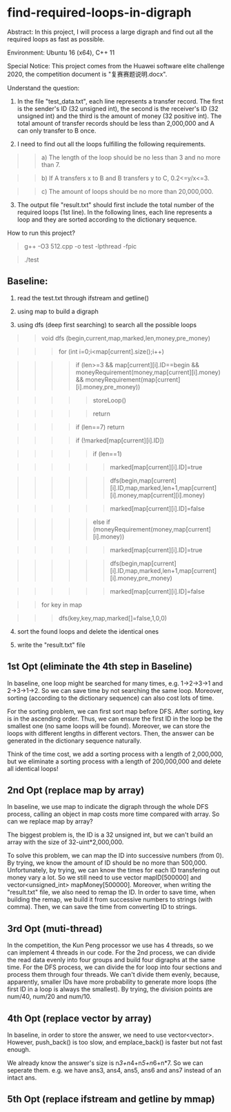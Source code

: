 # find-required-loops-in-digraph
Abstract: In this project, I will process a large digraph and find out all the required loops as fast as possible.

Environment: Ubuntu 16 (x64), C++ 11

Special Notice: This project comes from the Huawei software elite challenge 2020, the competition document is "复赛赛题说明.docx".

Understand the question: 

1. In the file "test_data.txt", each line represents a transfer record. The first is the sender's ID (32 unsigned int), the second is the receiver's ID (32 unsigned int) and the third is the amount of money (32 positive int). The total amount of transfer records should be less than 2,000,000 and A can only transfer to B once. 

2. I need to find out all the loops fulfilling the following requirements. 

>>a) The length of the loop should be no less than 3 and no more than 7. 
  
>>b) If A transfers x to B and B transfers y to C, 0.2<=y/x<=3.
  
>>c) The amount of loops should be no more than 20,000,000.
  
3. The output file "result.txt" should first include the total number of the required loops (1st line). In the following lines, each line represents a loop and they are sorted according to the dictionary sequence.

How to run this project?

>g++ -O3 512.cpp -o test -lpthread -fpic

>./test

Baseline:
----

1. read the test.txt through ifstream and getline()

2. using map to build a digraph

3. using dfs (deep first searching) to search all the possible loops

>>void dfs (begin,current,map,marked,len,money,pre_money)

>>>for (int i=0;i<map[current].size();i++)

>>>>if (len>=3 && map[current][i].ID==begin && moneyRequirement(money,map[current][i].money) && moneyRequirement(map[current][i].money,pre_money))

>>>>>storeLoop()

>>>>>return

>>>>if (len==7) return

>>>>if (!marked[map[current][i].ID])

>>>>>if (len==1) 

>>>>>>marked[map[current][i].ID]=true

>>>>>>dfs(begin,map[current][i].ID,map,marked,len+1,map[current][i].money,map[current][i].money)

>>>>>>marked[map[current][i].ID]=false

>>>>>else if (moneyRequirement(money,map[current][i].money))

>>>>>>marked[map[current][i].ID]=true

>>>>>>dfs(begin,map[current][i].ID,map,marked,len+1,map[current][i].money,pre_money)

>>>>>>marked[map[current][i].ID]=false

>>for key in map

>>>dfs(key,key,map,marked[]=false,1,0,0)

4. sort the found loops and delete the identical ones

5. write the "result.txt" file

1st Opt (eliminate the 4th step in Baseline)
----

In baseline, one loop might be searched for many times, e.g. 1->2->3->1 and 2->3->1->2. So we can save time by not searching the same loop. Moreover, sorting (according to the dictionary sequence) can also cost lots of time.

For the sorting problem, we can first sort map before DFS. After sorting, key is in the ascending order. Thus, we can ensure the first ID in the loop be the smallest one (no same loops will be found). Moreover, we can store the loops with different lengths in different vectors. Then, the answer can be generated in the dictionary sequence naturally.

Think of the time cost, we add a sorting process with a length of 2,000,000, but we eliminate a sorting process with a length of 200,000,000 and delete all identical loops!

2nd Opt (replace map by array)
----

In baseline, we use map to indicate the digraph through the whole DFS process, calling an object in map costs more time compared with array. So can we replace map by array?

The biggest problem is, the ID is a 32 unsigned int, but we can't build an array with the size of 32-uint*2,000,000.

To solve this problem, we can map the ID into successive numbers (from 0). By trying, we know the amount of ID should be no more than 500,000. Unfortunately, by trying, we can know the times for each ID transfering out money vary a lot. So we still need to use vector<int> mapID[500000] and vector<unsigned_int> mapMoney[500000]. Moreover, when writing the "result.txt" file, we also need to remap the ID. In order to save time, when building the remap, we build it from successive numbers to strings (with comma). Then, we can save the time from converting ID to strings.

3rd Opt (muti-thread)
-----

In the competition, the Kun Peng processor we use has 4 threads, so we can implement 4 threads in our code. For the 2nd process, we can divide the read data evenly into four groups and build four digraphs at the same time. For the DFS process, we can divide the for loop into four sections and process them through four threads. We can't divide them evenly, because, apparently, smaller IDs have more probability to generate more loops (the first ID in a loop is always the smallest). By trying, the division points are num/40, num/20 and num/10.

4th Opt (replace vector by array)
-----

In baseline, in order to store the answer, we need to use vector<vector<int>>. However, push_back() is too slow, and emplace_back() is faster but not fast enough.
  
We already know the answer's size is n*3+n*4+n*5+n*6+n*7. So we can seperate them. e.g. we have ans3, ans4, ans5, ans6 and ans7 instead of an intact ans.

5th Opt (replace ifstream and getline by mmap)
-----
